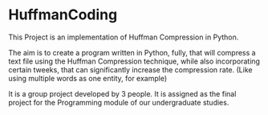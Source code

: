 # HuffmanCoding

This Project is an implementation of Huffman Compression in Python.

The aim is to create a program written in Python, fully, that will compress a text file using the Huffman Compression technique, while also incorporating certain tweeks, that can significantly increase the compression rate. (Like using multiple words as one entity, for example)

It is a group project developed by 3 people. It is assigned as the final project for the Programming module of our undergraduate studies.